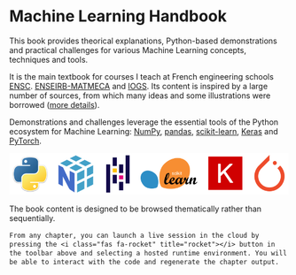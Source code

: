 # Machine Learning Handbook

This book provides theorical explanations, Python-based demonstrations and practical challenges for various Machine Learning concepts, techniques and tools.

It is the main textbook for courses I teach at French engineering schools [ENSC](https://ensc.bordeaux-inp.fr). [ENSEIRB-MATMECA](https://enseirb-matmeca.bordeaux-inp.fr) and [IOGS](https://www.institutoptique.fr). Its content is inspired by a large number of sources, from which many ideas and some illustrations were borrowed ([more details](./appendix/acknowledgments.md)).

Demonstrations and challenges leverage the essential tools of the Python ecosystem for Machine Learning: [NumPy](tools/numpy), [pandas](tools/pandas), [scikit-learn](tools/scikit-learn), [Keras](tools/keras) and [PyTorch](tools/pytorch).

![Tools used in this website](python_ecosystem.png)

The book content is designed to be browsed thematically rather than sequentially.

```{note}
From any chapter, you can launch a live session in the cloud by pressing the <i class="fas fa-rocket" title="rocket"></i> button in the toolbar above and selecting a hosted runtime environment. You will be able to interact with the code and regenerate the chapter output.
```
